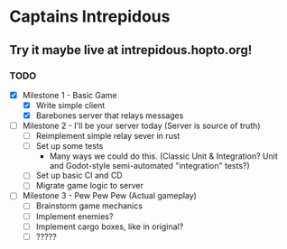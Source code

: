 
# Captains Intrepidous
## Try it maybe live at intrepidous.hopto.org!

### TODO

- [x] Milestone 1 - Basic Game
  - [x] Write simple client
  - [x] Barebones server that relays messages
- [ ] Milestone 2 - I'll be your server today (Server is source of truth)
  - [ ] Reimplement simple relay sever in rust
  - [ ] Set up some tests
    - Many ways we could do this. (Classic Unit & Integration? Unit and Godot-style semi-automated "integration" tests?)
  - [ ] Set up basic CI and CD
  - [ ] Migrate game logic to server
- [ ] Milestone 3 - Pew Pew Pew (Actual gameplay)
  - [ ] Brainstorm game mechanics
  - [ ] Implement enemies?
  - [ ] Implement cargo boxes, like in original?
  - [ ] ?????
